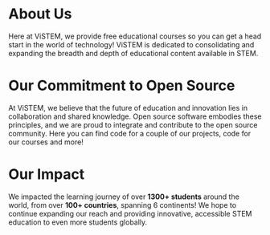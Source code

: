 

# About Us
Here at ViSTEM, we provide free educational courses so you can get a head start in the world of technology! ViSTEM is dedicated to consolidating and expanding the breadth and depth of educational content available in STEM. 

# Our Commitment to Open Source
At ViSTEM, we believe that the future of education and innovation lies in collaboration and shared knowledge. Open source software embodies these principles, and we are proud to integrate and contribute to the open source community. Here you can find code for a couple of our projects, code for our courses and more!

# Our Impact
We impacted the learning journey of over **1300+ students** around the world, from over **100+ countries**, spanning 6 continents! We hope to continue expanding our reach and providing innovative, accessible STEM education to even more students globally.
